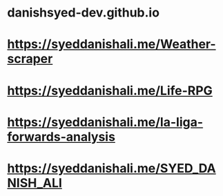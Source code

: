 # danishsyed-dev.github.io

# https://syeddanishali.me/Weather-scraper
# https://syeddanishali.me/Life-RPG
# https://syeddanishali.me/la-liga-forwards-analysis
# https://syeddanishali.me/SYED_DANISH_ALI
